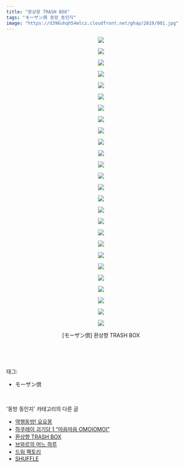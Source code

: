 ```yaml
---
title: "환상향 TRASH BOX"
tags: "モーザン倶 동방_동인지"
image: "https://d396uhqh54mlcz.cloudfront.net/ghap/2819/001.jpg"
---
```

<div class="article">
<p style="text-align: center; clear: none; float: none;"><img src="{{ site.imgserver7 }}/ghap/2819/001.jpg"/></p>
<p style="text-align: center; clear: none; float: none;"><img src="{{ site.imgserver7 }}/ghap/2819/002.jpg"/></p>
<p style="text-align: center; clear: none; float: none;"><img src="{{ site.imgserver7 }}/ghap/2819/003.jpg"/></p>
<p style="text-align: center; clear: none; float: none;"><img src="{{ site.imgserver7 }}/ghap/2819/004.jpg"/></p>
<p style="text-align: center; clear: none; float: none;"><img src="{{ site.imgserver7 }}/ghap/2819/005.jpg"/></p>
<p style="text-align: center; clear: none; float: none;"><img src="{{ site.imgserver7 }}/ghap/2819/006.jpg"/></p>
<p style="text-align: center; clear: none; float: none;"><img src="{{ site.imgserver7 }}/ghap/2819/007.jpg"/></p>
<p style="text-align: center; clear: none; float: none;"><img src="{{ site.imgserver7 }}/ghap/2819/008.jpg"/></p>
<p style="text-align: center; clear: none; float: none;"><img src="{{ site.imgserver7 }}/ghap/2819/009.jpg"/></p>
<p style="text-align: center; clear: none; float: none;"><img src="{{ site.imgserver7 }}/ghap/2819/010.jpg"/></p>
<p style="text-align: center; clear: none; float: none;"><img src="{{ site.imgserver7 }}/ghap/2819/011.jpg"/></p>
<p style="text-align: center; clear: none; float: none;"><img src="{{ site.imgserver7 }}/ghap/2819/012.jpg"/></p>
<p style="text-align: center; clear: none; float: none;"><img src="{{ site.imgserver7 }}/ghap/2819/013.jpg"/></p>
<p style="text-align: center; clear: none; float: none;"><img src="{{ site.imgserver7 }}/ghap/2819/014.jpg"/></p>
<p style="text-align: center; clear: none; float: none;"><img src="{{ site.imgserver7 }}/ghap/2819/015.jpg"/></p>
<p style="text-align: center; clear: none; float: none;"><img src="{{ site.imgserver7 }}/ghap/2819/016.jpg"/></p>
<p style="text-align: center; clear: none; float: none;"><img src="{{ site.imgserver7 }}/ghap/2819/017.jpg"/></p>
<p style="text-align: center; clear: none; float: none;"><img src="{{ site.imgserver7 }}/ghap/2819/018.jpg"/></p>
<p style="text-align: center; clear: none; float: none;"><img src="{{ site.imgserver7 }}/ghap/2819/019.jpg"/></p>
<p style="text-align: center; clear: none; float: none;"><img src="{{ site.imgserver7 }}/ghap/2819/020.jpg"/></p>
<p style="text-align: center; clear: none; float: none;"><img src="{{ site.imgserver7 }}/ghap/2819/021.jpg"/></p>
<p style="text-align: center; clear: none; float: none;"><img src="{{ site.imgserver7 }}/ghap/2819/022.jpg"/></p>
<p style="text-align: center; clear: none; float: none;"><img src="{{ site.imgserver7 }}/ghap/2819/023.jpg"/></p>
<p style="text-align: center; clear: none; float: none;"><img src="{{ site.imgserver7 }}/ghap/2819/024.jpg"/></p>
<p style="text-align: center; clear: none; float: none;"><img src="{{ site.imgserver7 }}/ghap/2819/025.jpg"/></p>
<p style="text-align: center; clear: none; float: none;"><img src="{{ site.imgserver7 }}/ghap/2819/026.jpg"/></p>
<p style="text-align: center; clear: none; float: none;">[モーザン倶] 환상향 TRASH BOX</p>
<p><br/></p>
</div><br/>
<div class="tagTrail">
<p>태그: </p>
<ul>
<li>モーザン倶</li>
</ul>
</div><br/>
<div class="another">
<p>'동방 동인지' 카테고리의 다른 글</p>
<ul>
<li><a href="/ghap_2821">역행동방! 요요몽</a></li>
<li><a href="/ghap_2820">하쿠레이 괴기담 1 “마음마음 OMOIOMOI”</a></li>
<li><a href="/ghap_2819">환상향 TRASH BOX</a></li>
<li><a href="/ghap_2818">브와르의 어느 하루</a></li>
<li><a href="/ghap_2816">드림 팩토리</a></li>
<li><a href="/ghap_2815">SHUFFLE</a></li>
</ul>
</div><br/>
<div class="cb_module cb_fluid">
<div class="cb_wrt cb_profile">
</div><!-- commentList close -->
</div><br/>

